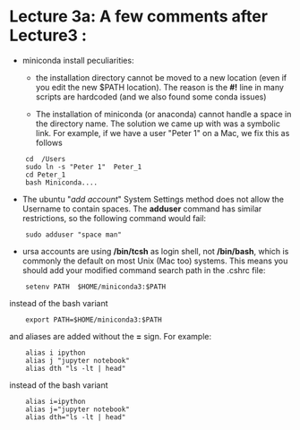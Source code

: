 # Lecture 3a:  A few comments after Lecture3 :

- miniconda install peculiarities:

  - the installation directory cannot be moved to a new location (even
    if you edit the new $PATH location). The reason is the **#!** line
    in many scripts are hardcoded (and we also found some conda issues)

  - The installation of miniconda (or anaconda) cannot handle a space
    in the directory name. The solution we came up with was a symbolic
    link. For example, if we have a user "Peter 1" on a Mac, we fix this
    as follows
```
    cd  /Users
    sudo ln -s "Peter 1"  Peter_1
    cd Peter_1
    bash Miniconda....
```

- The ubuntu "*add account*" System Settings method does not allow the Username to contain spaces.
The **adduser** command has similar restrictions, so the following command would fail:
```
	sudo adduser "space man"
```
    
- ursa accounts are using **/bin/tcsh** as login shell, not
  **/bin/bash**, which is commonly the default on most Unix (Mac too) systems.
  This means you should add your modified command
  search path in the .cshrc file:

```
	setenv PATH  $HOME/miniconda3:$PATH
```
instead of the bash variant
```
	export PATH=$HOME/miniconda3:$PATH
```
and aliases are added without the **=** sign. For example:
```
	alias i ipython
	alias j "jupyter notebook"
	alias dth "ls -lt | head"
```
instead of the bash variant
```
	alias i=ipython
	alias j="jupyter notebook"
	alias dth="ls -lt | head"
```	
